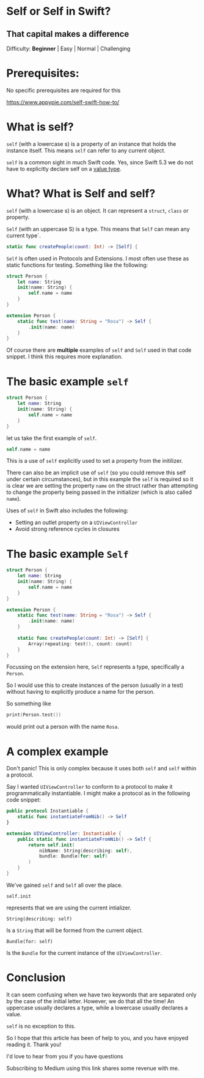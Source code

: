 # Self or Self in Swift?
## That capital makes a difference

Difficulty: **Beginner** | Easy | Normal | Challenging

# Prerequisites:
No specific prerequisites are required for this

https://www.appypie.com/self-swift-how-to/

# What is self?
`self` (with a lowercase s) is a property of an instance that holds the instance itself. This means `self` can refer to any current object.

`self` is a common sight in much Swift code. Yes, since Swift 5.3 we do not have to explicitly declare self on a [value type](https://medium.com/swift-coding/when-to-use-class-or-struct-in-swift-e6037147c1d).

# What? What is Self and self?
`self` (with a lowercase s) is an object. It can represent a `struct`, `class` or property.

`Self` (with an uppercase S) is a type. This means that `Self` can mean any current type`.

```swift
static func createPeople(count: Int) -> [Self] {
```

`Self` is often used in Protocols and Extensions. I most often use these as static functions for testing. Something like the following:

```swift
struct Person {
    let name: String
    init(name: String) {
        self.name = name
    }
}

extension Person {
    static func test(name: String = "Rosa") -> Self {
        .init(name: name)
    }
}
```

Of course there are **multiple** examples of `self` and `Self` used in that code snippet. I think this requires more explanation.

# The basic example `self`

```swift
struct Person {
    let name: String
    init(name: String) {
        self.name = name
    }
}
```

let us take the first example of `self`.

```swift
self.name = name
```

This is a use of `self` explicitly used to set a property from the initilizer. 

There can also be an implicit use of `self` (so you could remove this self under certain circumstances), but in this example the `self` is required so it is clear we are setting the property `name` on the struct rather than attempting to change the property being passed in the initializer (which is also called `name`).

Uses of `self` in Swift also includes the following:
- Setting an outlet property on a `UIViewController`
- Avoid strong reference cycles in closures

# The basic example `Self`
```swift
struct Person {
    let name: String
    init(name: String) {
        self.name = name
    }
}

extension Person {
    static func test(name: String = "Rosa") -> Self {
        .init(name: name)
    }
    
    static func createPeople(count: Int) -> [Self] {
        Array(repeating: test(), count: count)
    }
}
```
Focussing on the extension here, `Self` represents a type, specifically a `Person`.

So I would use this to create instances of the person (usually in a test) without having to explicitly produce a name for the person.

So something like
```swift
print(Person.test())
```

would print out a person with the name `Rosa`.

# A complex example
Don't panic! This is only complex because it uses both `self` and `self` within a protocol. 

Say I wanted `UIViewController` to conform to a protocol to make it programmatically instantiable. I might make a protocol as in the following code snippet:

```swift
public protocol Instantiable {
    static func instantiateFromNib() -> Self
}

extension UIViewController: Instantiable {
    public static func instantiateFromNib() -> Self {
        return self.init(
            nibName: String(describing: self),
            bundle: Bundle(for: self)
        )
    }
}
```

We've gained `self` and `Self` all over the place.

`self.init`

represents that we are using the current intializer. 

`String(describing: self)`

Is a `String` that will be formed from the current object.

`Bundle(for: self)`

Is the `Bundle` for the current instance of the `UIViewController`.

# Conclusion

It can seem confusing when we have two keywords that are separated only by the case of the initial letter. However, we do that all the time! An uppercase usually declares a type, while a lowercase usually declares a value.

`self` is no exception to this.

So I hope that this article has been of help to you, and you have enjoyed reading it. Thank you!

I'd love to hear from you if you have questions

Subscribing to Medium using this link shares some revenue with me.
